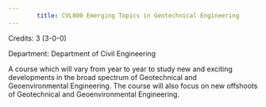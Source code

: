 ```yaml
---
        title: CVL800 Emerging Topics in Geotechnical Engineering
---
```

Credits: 3 (3-0-0)

Department: Department of Civil Engineering

A course which will vary from year to year to study new and exciting developments in the broad spectrum of Geotechnical and Geoenvironmental Engineering. The course will also focus on new offshoots of Geotechnical and Geoenvironmental Engineering.